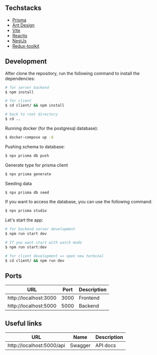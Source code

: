 ## Techstacks

- [Prisma](https://prisma.io)
- [Ant Design](https://ant.design/)
- [Vite](https://vitejs.dev/guide/)
- [Reactjs](https://react.dev/)
- [NestJs](https://nestjs.com/)
- [Redux-toolkit](https://redux-toolkit.js.org/)

## Development

After clone the repository, run the following command to install the dependencies:

```bash
# for server backend
$ npm install

# for client
$ cd client/ && npm install

# back to root directory
$ cd ..
```

Running docker (for the postgresql database):

```bash
$ docker-compose up -d
```

Pushing schema to database:

```bash
$ npx prisma db push
```

Generate type for prisma client

```bash
$ npx prisma generate
```

Seeding data

```bash
$ npx prisma db seed
```

If you want to access the database, you can use the following command:

```bash
$ npx prisma studio
```

Let's start the app:

```bash
# for backend server development
$ npm run start dev

# If you want start with watch mode
$ npm run start:dev

# for client development => open new terminal
$ cd client/ && npm run dev

```

## Ports

| URL                   | Port | Description |
| --------------------- | ---- | ----------- |
| http://localhost:3000 | 3000 | Frontend    |
| http://localhost:5000 | 5000 | Backend     |

## Useful links

| URL                       | Name    | Description |
| ------------------------- | ------- | ----------- |
| http://localhost:5000/api | Swagger | API docs    |
